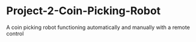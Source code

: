 # Project-2-Coin-Picking-Robot

A coin picking robot functioning automatically and manually with a remote control
